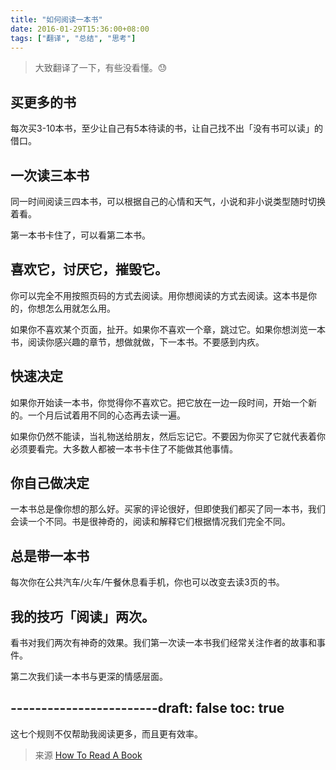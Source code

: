 ```yaml
---
title: "如何阅读一本书"
date: 2016-01-29T15:36:00+08:00
tags: ["翻译", "总结", "思考"] 
---
```


> 大致翻译了一下，有些没看懂。😓

## 买更多的书

每次买3-10本书，至少让自己有5本待读的书，让自己找不出「没有书可以读」的借口。

## 一次读三本书

同一时间阅读三四本书，可以根据自己的心情和天气，小说和非小说类型随时切换着看。

第一本书卡住了，可以看第二本书。

<!--more-->

## 喜欢它，讨厌它，摧毁它。

你可以完全不用按照页码的方式去阅读。用你想阅读的方式去阅读。这本书是你的，你想怎么用就怎么用。

如果你不喜欢某个页面，扯开。如果你不喜欢一个章，跳过它。如果你想浏览一本书，阅读你感兴趣的章节，想做就做，下一本书。不要感到内疚。


## 快速决定

如果你开始读一本书，你觉得你不喜欢它。把它放在一边一段时间，开始一个新的。一个月后试着用不同的心态再去读一遍。

如果你仍然不能读，当礼物送给朋友，然后忘记它。不要因为你买了它就代表着你必须要看完。大多数人都被一本书卡住了不能做其他事情。

## 你自己做决定

一本书总是像你想的那么好。买家的评论很好，但即使我们都买了同一本书，我们会读一个不同。书是很神奇的，阅读和解释它们根据情况我们完全不同。


## 总是带一本书

每次你在公共汽车/火车/午餐休息看手机，你也可以改变去读3页的书。


## 我的技巧「阅读」两次。

看书对我们两次有神奇的效果。我们第一次读一本书我们经常关注作者的故事和事件。

第二次我们读一本书与更深的情感层面。

------------------------draft: false
toc: true
---

这七个规则不仅帮助我阅读更多，而且更有效率。

> 来源 [How To Read A Book](https://medium.com/desk-of-van-schneider/how-to-read-a-book-ee402ff8e754#.wrr4epava)
